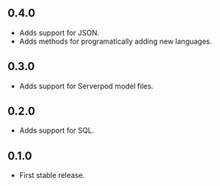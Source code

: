 ## 0.4.0

* Adds support for JSON.
* Adds methods for programatically adding new languages.

## 0.3.0

* Adds support for Serverpod model files.

## 0.2.0

* Adds support for SQL.

## 0.1.0

* First stable release.

